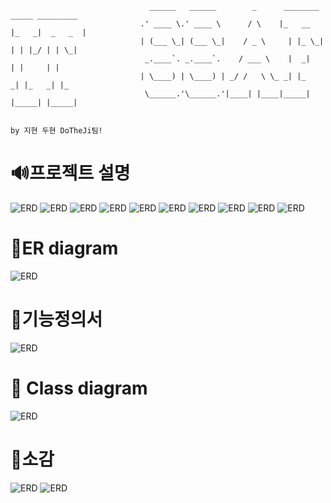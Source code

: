 ```
                               ______   ______        _      ________ _____ _________  
                             .' ____ \.' ____ \      / \    |_   __  |_   _|  _   _  | 
                             | (___ \_| (___ \_|    / _ \     | |_ \_| | | |_/ | | \_| 
                              _.____`. _.____`.    / ___ \    |  _|    | |     | |     
                             | \____) | \____) | _/ /   \ \_ _| |_    _| |_   _| |_    
                              \______.'\______.'|____| |____|_____|  |_____| |_____|    
 
                                                                                by 지현 두현 DoTheJi팀! 
```

# 🔊프로젝트 설명
![ERD](./img/001.png)
![ERD](./img/002.png)
![ERD](./img/003.png)
![ERD](./img/004.png)
![ERD](./img/005.png)
![ERD](./img/006.png)
![ERD](./img/007.png)
![ERD](./img/008.png)
![ERD](./img/009.png)
![ERD](./img/010.png)

# 🔗ER diagram
![ERD](./img/ERD.png)

# 🔗기능정의서
![ERD](./img/기능정의서_이미지.png)

# 🔗 Class diagram
![ERD](./img/class_diagram.png)

# 🎤소감
![ERD](./img/011.png)
![ERD](./img/012.png)
